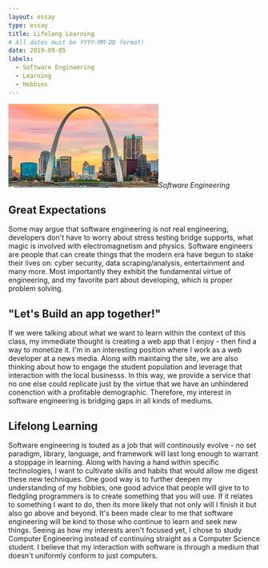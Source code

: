 ```yaml
---
layout: essay
type: essay
title: Lifelong Learning
# All dates must be YYYY-MM-DD format!
date: 2019-09-05
labels:
  - Software Engineering
  - Learning
  - Hobbies
---
```


<img class="ui tiny right spaced image" src="../images/arch.jpeg">*Software Engineering*
## Great Expectations

Some may argue that software engineering is not real engineering, developers don't have to worry about stress testing bridge supports, what magic is involved with electromagnetism and physics. Software engineers are people that can create things that the modern era have begun to stake their lives on: cyber security, data scraping/analysis, entertainment and many more. Most importantly they exhibit the fundamental virtue of engineering, and my favorite part about developing, which is proper problem solving.  

## "Let's Build an app together!"

If we were talking about what we want to learn within the context of this class, my immediate thought is creating a web app that I enjoy - then find a way to monetize it. I'm in an interesting position where I work as a web developer at a news media. Along with maintaing the site, we are also thinking about how to engage the student population and leverage that interaction with the local businesss. In this way, we provide a service that no one else could replicate just by the virtue that we have an unhindered conenction with a profitable demographic. Therefore, my interest in software engineering is bridging gaps in all kinds of mediums. 

## Lifelong Learning

Software engineering is touted as a job that will continously evolve - no set paradigm, library, language, and framework will last long enough to warrant a stoppage in learning. Along with having a hand within specific technologies, I want to cultivate skills and habits that would allow me digest these new techniques. One good way is to further deepen my understanding of my hobbies, one good advice that people will give to to fledgling programmers is to create something that you will use. If it relates to something I want to do, then its more likely that not only will I finish it but also go above and beyond. It's been made clear to me that software engineering will be kind to those who continue to learn and seek new things. Seeing as how my interests aren't focused yet, I chose to study Computer Engineering instead of continuing straight as a Computer Science student. I believe that my interaction with software is through a medium that doesn't uniformly conform to just computers. 

